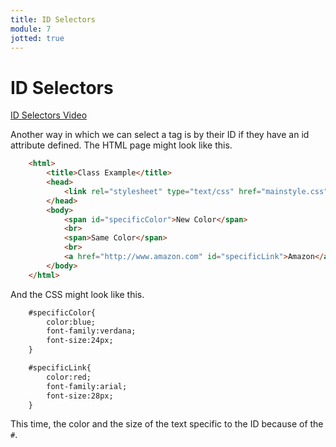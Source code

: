 ```yaml
---
title: ID Selectors
module: 7
jotted: true
---
```


# ID Selectors

<p><a href="//www.youtube.com/embed/Zfb_V1-lI1E" data-lity>ID Selectors Video</a></p>

Another way in which we can select a tag is by their ID if they have an id attribute defined. The HTML page might look like this.

```html
    <html>
        <title>Class Example</title>
        <head>
            <link rel="stylesheet" type="text/css" href="mainstyle.css">
        </head>
        <body>
            <span id="specificColor">New Color</span>
            <br>
            <span>Same Color</span>
            <br>
            <a href="http://www.amazon.com" id="specificLink">Amazon</a>
        </body>
    </html>
```

And the CSS might look like this.

```html
    #specificColor{
        color:blue;
        font-family:verdana;
        font-size:24px;
    }

    #specificLink{
        color:red;
        font-family:arial;
        font-size:28px;
    }
```

This time, the color and the size of the text specific to the ID because of the `#`.

